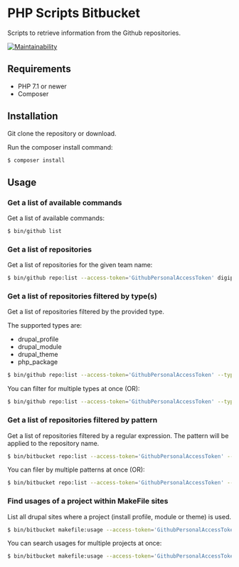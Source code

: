 # PHP Scripts Bitbucket

Scripts to retrieve information from the Github repositories.

[![Maintainability](https://api.codeclimate.com/v1/badges/0c4bdd5079dfb66f3803/maintainability)](https://codeclimate.com/github/digipolisgent/php_scripts_github/maintainability)



## Requirements

* PHP 7.1 or newer
* Composer



## Installation

Git clone the repository or download.

Run the composer install command:

```bash
$ composer install
```



## Usage

### Get a list of available commands
Get a list of available commands:

```bash
$ bin/github list
```

### Get a list of repositories
Get a list of repositories for the given team name:

```bash
$ bin/github repo:list --access-token='GithubPersonalAccessToken' digipolisgent
```

### Get a list of repositories filtered by type(s)
Get a list of repositories filtered by the provided type.

The supported types are:
* drupal_profile
* drupal_module
* drupal_theme
* php_package

```bash
$ bin/github repo:list --access-token='GithubPersonalAccessToken' --type=drupal_module digipolisgent`
```

You can filter for multiple types at once (OR):

```bash
$ bin/github repo:list --access-token='GithubPersonalAccessToken' --type=drupal_module --type=drupal_theme digipolisgent
```

### Get a list of repositories filtered by pattern
Get a list of repositories filtered by a regular expression. The pattern will
be applied to the repository name.

```bash
$ bin/bitbucket repo:list --access-token='GithubPersonalAccessToken' --pattern="/^drupal\_/" digipolisgent
```

You can filer by multiple patterns at once (OR):

```bash
$ bin/bitbucket repo:list --access-token='GithubPersonalAccessToken' --pattern="/^drupal\_/" --pattern="/^php\_/" digipolisgent
```

### Find usages of a project within MakeFile sites
List all drupal sites where a project (install profile, module or theme) is 
used.

```bash
$ bin/bitbucket makefile:usage --access-token='GithubPersonalAccessToken' digipolisgent project_name
```

You can search usages for multiple projects at once:

```bash
$ bin/bitbucket makefile:usage --access-token='GithubPersonalAccessToken' digipolisgent project_name1 project_name2 project_name3
```
